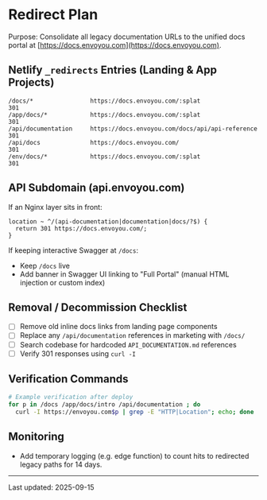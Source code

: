# Redirect Plan

Purpose: Consolidate all legacy documentation URLs to the unified docs portal at [https://docs.envoyou.com](https://docs.envoyou.com).

## Netlify `_redirects` Entries (Landing & App Projects)
```text
/docs/*                https://docs.envoyou.com/:splat                301
/app/docs/*            https://docs.envoyou.com/:splat                301
/api/documentation     https://docs.envoyou.com/docs/api/api-reference 301
/api/docs              https://docs.envoyou.com/                      301
/env/docs/*            https://docs.envoyou.com/:splat                301
```

## API Subdomain (api.envoyou.com)
If an Nginx layer sits in front:
```text
location ~ ^/(api-documentation|documentation|docs/?$) {
  return 301 https://docs.envoyou.com/;
}
```

If keeping interactive Swagger at `/docs`:
- Keep `/docs` live
- Add banner in Swagger UI linking to "Full Portal" (manual HTML injection or custom index)

## Removal / Decommission Checklist
- [ ] Remove old inline docs links from landing page components
- [ ] Replace any `/api/documentation` references in marketing with `/docs/`
- [ ] Search codebase for hardcoded `API_DOCUMENTATION.md` references
- [ ] Verify 301 responses using `curl -I`

## Verification Commands
```bash
# Example verification after deploy
for p in /docs /app/docs/intro /api/documentation ; do
  curl -I https://envoyou.com$p | grep -E "HTTP|Location"; echo; done
```

## Monitoring
- Add temporary logging (e.g. edge function) to count hits to redirected legacy paths for 14 days.

---
Last updated: 2025-09-15
